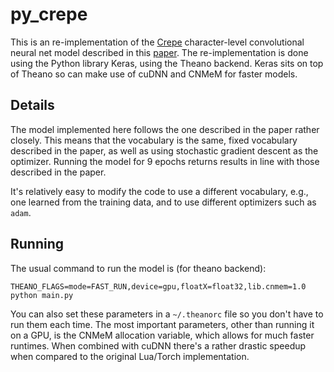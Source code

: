 py_crepe
========

This is an re-implementation of the
[Crepe](https://github.com/zhangxiangxiao/Crepe) character-level convolutional
neural net model described in this [paper](https://arxiv.org/abs/1509.01626).
The re-implementation is done using the Python library Keras, using the Theano
backend. Keras sits on top of Theano so can make use of cuDNN and CNMeM for faster
models. 

Details
-------

The model implemented here follows the one described in the paper rather
closely. This means that the vocabulary is the same, fixed vocabulary described
in the paper, as well as using stochastic gradient descent as the optimizer.
Running the model for 9 epochs returns results in line with those described in the paper. 

It's relatively easy to modify the code to use a different vocabulary, e.g.,
one learned from the training data, and to use different optimizers such as
`adam`. 

Running
-------

The usual command to run the model is (for theano backend):

```
THEANO_FLAGS=mode=FAST_RUN,device=gpu,floatX=float32,lib.cnmem=1.0 python main.py
```

You can also set these parameters in a `~/.theanorc` file so you don't have to
run them each time. The most important parameters, other than running it on a
GPU, is the CNMeM allocation variable, which allows for much faster runtimes.
When combined with cuDNN there's a rather drastic speedup when compared to the
original Lua/Torch implementation.